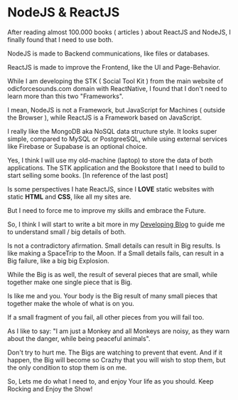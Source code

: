 # NodeJS & ReactJS

After reading almost 100.000 books ( articles ) about ReactJS and NodeJS, I finally found that I need to use both. 

NodeJS is made to Backend communications, like files or databases. 

ReactJS is made to improve the Frontend, like the UI and Page-Behavior. 

While I am developing the STK ( Social Tool Kit ) from the main website of odicforcesounds.com domain with ReactNative, I found that I don't need to learn more than this two "Frameworks". 

I mean, NodeJS is not a Framework, but JavaScript for Machines ( outside the Browser ), while ReactJS is a Framework based on JavaScript. 

I really like the MongoDB aka NoSQL data structure style. It looks super simple, compared to MySQL or PostgreeSQL, while using external services like Firebase or Supabase is an optional choice. 

Yes, I think I will use my old-machine (laptop) to store the data of both applications. The STK application and the Bookstore that I need to build to start selling some books. [In reference of the last post] 

Is some perspectives I hate ReactJS, since I **LOVE** static websites with static **HTML** and **CSS**, like all my sites are. 

But I need to force me to improve my skills and embrace the Future. 

So, I think I will start to write a bit more in my [Developing Blog](macacopreguicoso.blogspot.com) to guide me to understand small / big details of both. 

Is not a contradictory afirmation. Small details can result in Big results. Is like making a SpaceTrip to the Moon. If a Small details fails, can result in a Big failure, like a big big Explosion. 

While the Big is as well, the result of several pieces that are small, while together make one single piece that is Big. 

Is like me and you. Your body is the Big result of many small pieces that together make the whole of what is on you. 

If a small fragment of you fail, all other pieces from you will fail too. 

As I like to say: "I am just a Monkey and all Monkeys are noisy, as they warn about the danger, while being peaceful animals". 

Don't try to hurt me. The Bigs are watching to prevent that event. And if it happen, the Big will become so Crazhy that you will wish to stop them, but the only condition to stop them is on me. 

So, Lets me do what I need to, and enjoy Your life as you should. Keep Rocking and Enjoy the Show!  
